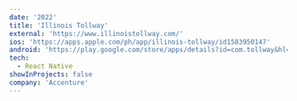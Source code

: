 ```yaml
---
date: '2022'
title: 'Illinois Tollway'
external: 'https://www.illinoistollway.com/'
ios: 'https://apps.apple.com/ph/app/illinois-tollway/id1583950147'
android: 'https://play.google.com/store/apps/details?id=com.tollway&hl=en'
tech:
  - React Native
showInProjects: false
company: 'Accenture'
---
```

